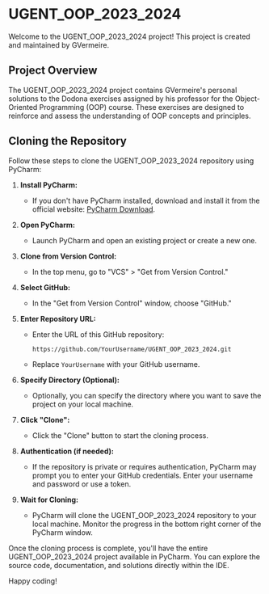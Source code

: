 # UGENT_OOP_2023_2024

Welcome to the UGENT_OOP_2023_2024 project! This project is created and maintained by GVermeire.

## Project Overview


The UGENT_OOP_2023_2024 project contains GVermeire's personal solutions to the Dodona exercises assigned by his professor for the Object-Oriented Programming (OOP) course. These exercises are designed to reinforce and assess the understanding of OOP concepts and principles.


## Cloning the Repository

Follow these steps to clone the UGENT_OOP_2023_2024 repository using PyCharm:

1. **Install PyCharm:**
   - If you don't have PyCharm installed, download and install it from the official website: [PyCharm Download](https://www.jetbrains.com/pycharm/download/).

2. **Open PyCharm:**
   - Launch PyCharm and open an existing project or create a new one.

3. **Clone from Version Control:**
   - In the top menu, go to "VCS" > "Get from Version Control."

4. **Select GitHub:**
   - In the "Get from Version Control" window, choose "GitHub."

5. **Enter Repository URL:**
   - Enter the URL of this GitHub repository:
     ```
     https://github.com/YourUsername/UGENT_OOP_2023_2024.git
     ```
   - Replace `YourUsername` with your GitHub username.

6. **Specify Directory (Optional):**
   - Optionally, you can specify the directory where you want to save the project on your local machine.

7. **Click "Clone":**
   - Click the "Clone" button to start the cloning process.

8. **Authentication (if needed):**
   - If the repository is private or requires authentication, PyCharm may prompt you to enter your GitHub credentials. Enter your username and password or use a token.

9. **Wait for Cloning:**
   - PyCharm will clone the UGENT_OOP_2023_2024 repository to your local machine. Monitor the progress in the bottom right corner of the PyCharm window.

Once the cloning process is complete, you'll have the entire UGENT_OOP_2023_2024 project available in PyCharm. You can explore the source code, documentation, and solutions directly within the IDE.

Happy coding!

